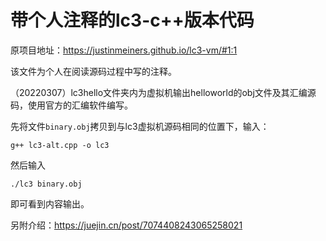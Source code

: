 # 带个人注释的lc3-c++版本代码

原项目地址：https://justinmeiners.github.io/lc3-vm/#1:1

该文件为个人在阅读源码过程中写的注释。

（20220307）lc3hello文件夹内为虚拟机输出helloworld的obj文件及其汇编源码，使用官方的汇编软件编写。

先将文件`binary.obj`拷贝到与lc3虚拟机源码相同的位置下，输入：

```shell
g++ lc3-alt.cpp -o lc3
```
然后输入
```shell
./lc3 binary.obj
```
即可看到内容输出。

另附介绍：https://juejin.cn/post/7074408243065258021

